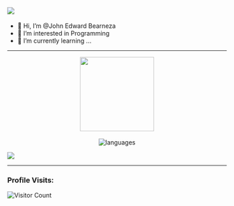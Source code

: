 
![](https://cdn.jsdelivr.net/gh/0x3EF8/0x3EF8/header_.png)
  ------------------------------------------- 
- 👋 Hi, I’m @John Edward Bearneza
- 👀 I’m interested in Programming
- 🌱 I’m currently learning ...
  
------------------------------------------- 
<p align="center"> 
<img align="center" height="170px" src="https://github-readme-stats.vercel.app/api?username=QWARDZ&?count_private=true&layout=compact&hide_border=true&show_icons=true&theme=tokyonight" />
 <br/><br/>
<img alt="languages" src="https://github-readme-stats.vercel.app/api/top-langs/?username=QWARDZ&layout=compact&hide_border=true&show_icons=true&theme=tokyonight" />
</p>

  ![](https://cdn.jsdelivr.net/gh/0x3EF8/0x3EF8/assets/github-contribution-grid-snake.svg)   

------------------------------------------- 
### Profile Visits:
![Visitor Count](https://profile-counter.glitch.me/{QWARDZ}/count.svg)
